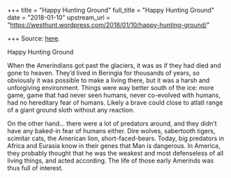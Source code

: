 +++
title = "Happy Hunting Ground"
full_title = "Happy Hunting Ground"
date = "2018-01-10"
upstream_url = "https://westhunt.wordpress.com/2018/01/10/happy-hunting-ground/"

+++
Source: [here](https://westhunt.wordpress.com/2018/01/10/happy-hunting-ground/).

Happy Hunting Ground

When the Amerindians got past the glaciers, it was as if they had died
and gone to heaven. They’d lived in Beringia for thousands of years, so
obviously it was possible to make a living there, but it was a harsh and
unforgiving environment. Things were way better south of the ice: more
game, game that had never seen humans, never co-evolved with humans, had
no hereditary fear of humans. Likely a brave could close to atlatl range
of a giant ground sloth without any reaction.

On the other hand… there were a lot of predators around, and they didn’t
have any baked-in fear of humans either. Dire wolves, sabertooth tigers,
scimitar cats, the American lion, short-faced-bears. Today, big
predators in Africa and Eurasia know in their genes that Man is
dangerous. In America, they probably thought that he was the weakest and
most defenseless of all living things, and acted according. The life of
those early Amerinds was thus full of interest.

